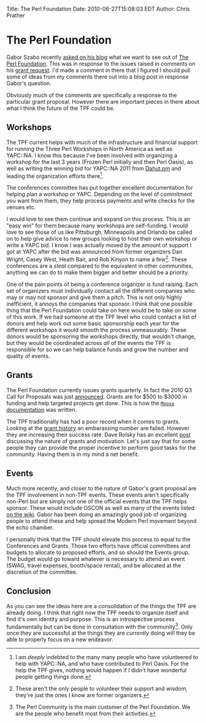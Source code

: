Title: The Perl Foundation
Date: 2010-06-27T15:08:03 EDT
Author: Chris Prather

# The Perl Foundation

Gabor Szabo recently [asked on his blog][1] what we want to see out of
[The Perl Foundation][tpf]. This was in response to the issues raised in
comments on his [grant request][2]. I'd made a comment in there that I
figured I should pull some of ideas from my comments there out into a
blog post in response Gabor's question.

Obviously much of the comments are specifically a response to the
particular grant proposal. However there are important pieces in there
about what I think the future of the TPF could be.

## Workshops ##

The TPF current helps with much of the infrastructure and financial
support for running the Three Perl Workshops in North America as well as
YAPC::NA. I know this because I've been involved with organizing a
workshop for the last 3 years (Frozen Perl initially and then Perl
Oasis), as well as writing the winning bid for YAPC::NA 2011 from
[Dahut.pm][dahut] and leading the organization efforts there[^1].

The conferences committee has put together excellent documentation for
helping plan a workshop or YAPC. Depending on the level of commitment
you want from them, they help process payments and write checks for the
venues etc.

I would love to see them continue and expand on this process. This is an
"easy win" for them because many workshops are self-funding. I would
love to see those of us like Pittsburgh, Minneapolis and Orlando be
called on to help give advice to new groups looking to host their own
workshop or write a YAPC bid. I know I was actually moved by the amount
of support I got at YAPC after the bid was announced from former
organizers Dan Wright, Casey West, Heath Bair, and Rob Kinyon to name a
few[^2]. These conferences are a *steal* compared to the equivalent in
other communities, anything we can do to make them bigger and better
should be a priority.

One of the pain points of being a conference organizer is fund raising.
Each set of organizers must individually contact all the different
companies who may or may not sponsor and give them a pitch. This is not
only highly inefficient, it annoys the companies that sponsor. I think
that one possible thing that the Perl Foundation could take on here
would be to take on some of this work. If we had someone at the TPF
level who could contact a list of donors and help work out some basic
sponsorship each year for the different workshops it would smooth the
process unmeasurably. These donors would be sponsoring the workshops
directly, that wouldn't change, but they would be coordinated across
*all* of the events the TPF is responsible for so we can help balance
funds and grow the number and quality of events.

## Grants ##

The Perl Foundation currently issues grants quarterly. In fact the 2010
Q3 Call for Proposals was just [announced][3]. Grants are for $500 to
$3000 in funding and help targeted projects get done. This is how the
[`Moose` documentation][4] was written.

The TPF traditionally has had a poor record when it comes to grants.
Looking at the [grant history][5] an embarassing number are failed.
However they are increasing their success rate. Dave Rolsky has an
excellent [post][6] discussing the nature of grants and motivation.
Let's just say that for some people they can provide the proper
incentive to perform good tasks for the community. Having them is in my
mind a net benefit.

## Events ##

Much more recently, and closer to the nature of Gabor's grant proposal
are the TPF involvement in non-TPF events. These events aren't
specifically non-Perl but are simply not one of the official events that
the TPF helps sponsor. These would include OSCON as well as many of the
events listed [on the wiki][7]. Gabor has been doing an amazingly good
job of organizing people to attend these and help spread the Modern Perl
movement beyond the echo chamber.

I personally think that the TPF should elevate this process to equal to
the Conferences and Grants. Those two efforts have official committees
and budgets to allocate to proposed efforts, and so should the Events
group. The budget would go toward whatever is necessary to attend an
event (SWAG, travel expenses, booth/space rental), and be allocated at
the discretion of the committee.

## Conclusion ##

As you can see the ideas here are a consolidation of the things the TPF
are already doing. I think that right now the TPF needs to organize
itself and find it's own identity and purpose. This is an introspective
process fundamentally but can be done in consultation with the
community[^3]. Only once they are successful at the things they are
*currently* doing will they be able to properly focus on a new endeavor.

[^1]: I am *deeply* indebted to the many many people who have
volunteered to help with YAPC::NA, and who have contributed to Perl
Oasis. For the help the TPF gives, nothing would happen if I didn't have
wonderful people getting things done.

[^2]: These aren't the only people to volunteer their support and
wisdom, they're just the ones I know are former organizers.

[^3]: The Perl Community is the main customer of the Perl Foundation. We
are the people who benefit most from their activities. 

[tpf]: http://news.perlfoundation.org/
[dahut]: http://dahut.pm.org
[1]: http://blogs.perl.org/users/gabor_szabo/2010/07/what-would-you-like-tpf-to-do.html
[2]: http://news.perlfoundation.org/2010/06/hague-grant-application-perl-e.html
[3]: http://news.perlfoundation.org/2010/07/2010q3-call-for-grant-proposal.html
[4]: http://search.cpan.org/dist/Moose
[5]: http://github.com/rjbs/tpf-grant-history
[6]: http://blog.urth.org/2010/07/do-tpf-grants-de-motivate.html
[7]: http://www.socialtext.net/perl5/index.cgi?events